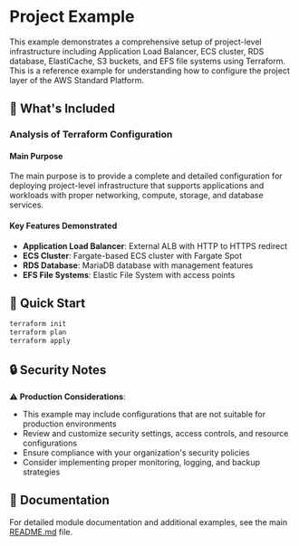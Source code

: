 # Project Example

This example demonstrates a comprehensive setup of project-level infrastructure including Application Load Balancer, ECS cluster, RDS database, ElastiCache, S3 buckets, and EFS file systems using Terraform. This is a reference example for understanding how to configure the project layer of the AWS Standard Platform.

## 🔧 What's Included

### Analysis of Terraform Configuration

#### Main Purpose
The main purpose is to provide a complete and detailed configuration for deploying project-level infrastructure that supports applications and workloads with proper networking, compute, storage, and database services.

#### Key Features Demonstrated
- **Application Load Balancer**: External ALB with HTTP to HTTPS redirect
- **ECS Cluster**: Fargate-based ECS cluster with Fargate Spot
- **RDS Database**: MariaDB database with management features
- **EFS File Systems**: Elastic File System with access points

## 🚀 Quick Start

```bash
terraform init
terraform plan
terraform apply
```

## 🔒 Security Notes

⚠️ **Production Considerations**: 
- This example may include configurations that are not suitable for production environments
- Review and customize security settings, access controls, and resource configurations
- Ensure compliance with your organization's security policies
- Consider implementing proper monitoring, logging, and backup strategies

## 📖 Documentation

For detailed module documentation and additional examples, see the main [README.md](../../README.md) file.
